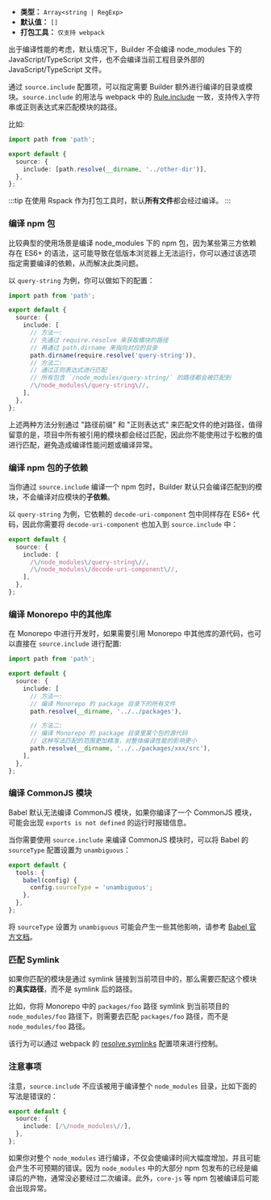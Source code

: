 - **类型：** `Array<string | RegExp>`
- **默认值：** `[]`
- **打包工具：** `仅支持 webpack`

出于编译性能的考虑，默认情况下，Builder 不会编译 node_modules 下的 JavaScript/TypeScript 文件，也不会编译当前工程目录外部的 JavaScript/TypeScript 文件。

通过 `source.include` 配置项，可以指定需要 Builder 额外进行编译的目录或模块。`source.include` 的用法与 webpack 中的 [Rule.include](https://webpack.js.org/configuration/module/#ruleinclude) 一致，支持传入字符串或正则表达式来匹配模块的路径。

比如:

```ts
import path from 'path';

export default {
  source: {
    include: [path.resolve(__dirname, '../other-dir')],
  },
};
```

:::tip
在使用 Rspack 作为打包工具时，默认**所有文件**都会经过编译。
:::

### 编译 npm 包

比较典型的使用场景是编译 node_modules 下的 npm 包，因为某些第三方依赖存在 ES6+ 的语法，这可能导致在低版本浏览器上无法运行，你可以通过该选项指定需要编译的依赖，从而解决此类问题。

以 `query-string` 为例，你可以做如下的配置：

```ts
import path from 'path';

export default {
  source: {
    include: [
      // 方法一:
      // 先通过 require.resolve 来获取模块的路径
      // 再通过 path.dirname 来指向对应的目录
      path.dirname(require.resolve('query-string')),
      // 方法二:
      // 通过正则表达式进行匹配
      // 所有包含 `/node_modules/query-string/` 的路径都会被匹配到
      /\/node_modules\/query-string\//,
    ],
  },
};
```

上述两种方法分别通过 "路径前缀" 和 "正则表达式" 来匹配文件的绝对路径，值得留意的是，项目中所有被引用的模块都会经过匹配，因此你不能使用过于松散的值进行匹配，避免造成编译性能问题或编译异常。

### 编译 npm 包的子依赖

当你通过 `source.include` 编译一个 npm 包时，Builder 默认只会编译匹配到的模块，不会编译对应模块的**子依赖**。

以 `query-string` 为例，它依赖的 `decode-uri-component` 包中同样存在 ES6+ 代码，因此你需要将 `decode-uri-component` 也加入到 `source.include` 中：

```ts
export default {
  source: {
    include: [
      /\/node_modules\/query-string\//,
      /\/node_modules\/decode-uri-component\//,
    ],
  },
};
```

### 编译 Monorepo 中的其他库

在 Monorepo 中进行开发时，如果需要引用 Monorepo 中其他库的源代码，也可以直接在 `source.include` 进行配置:

```ts
import path from 'path';

export default {
  source: {
    include: [
      // 方法一:
      // 编译 Monorepo 的 package 目录下的所有文件
      path.resolve(__dirname, '../../packages'),

      // 方法二:
      // 编译 Monorepo 的 package 目录里某个包的源代码
      // 这种写法匹配的范围更加精准，对整体编译性能的影响更小
      path.resolve(__dirname, '../../packages/xxx/src'),
    ],
  },
};
```

### 编译 CommonJS 模块

Babel 默认无法编译 CommonJS 模块，如果你编译了一个 CommonJS 模块，可能会出现 `exports is not defined` 的运行时报错信息。

当你需要使用 `source.include` 来编译 CommonJS 模块时，可以将 Babel 的 `sourceType` 配置设置为 `unambiguous`：

```ts
export default {
  tools: {
    babel(config) {
      config.sourceType = 'unambiguous';
    },
  },
};
```

将 `sourceType` 设置为 `unambiguous` 可能会产生一些其他影响，请参考 [Babel 官方文档](https://babeljs.io/docs/en/options#sourcetype)。

### 匹配 Symlink

如果你匹配的模块是通过 symlink 链接到当前项目中的，那么需要匹配这个模块的**真实路径**，而不是 symlink 后的路径。

比如，你将 Monorepo 中的 `packages/foo` 路径 symlink 到当前项目的 `node_modules/foo` 路径下，则需要去匹配 `packages/foo` 路径，而不是 `node_modules/foo` 路径。

该行为可以通过 webpack 的 [resolve.symlinks](https://webpack.js.org/configuration/resolve/#resolvesymlinks) 配置项来进行控制。

### 注意事项

注意，`source.include` 不应该被用于编译整个 `node_modules` 目录，比如下面的写法是错误的：

```ts
export default {
  source: {
    include: [/\/node_modules\//],
  },
};
```

如果你对整个 `node_modules` 进行编译，不仅会使编译时间大幅度增加，并且可能会产生不可预期的错误。因为 `node_modules` 中的大部分 npm 包发布的已经是编译后的产物，通常没必要经过二次编译。此外，`core-js` 等 npm 包被编译后可能会出现异常。
